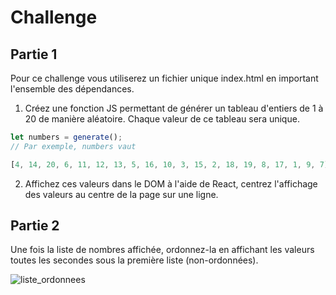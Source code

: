 # Challenge

## Partie 1

Pour ce challenge vous utiliserez un fichier unique index.html en important l'ensemble des dépendances.

1. Créez une fonction JS permettant de générer un tableau d'entiers de 1 à 20 de manière aléatoire. Chaque valeur de ce tableau sera unique.

```js
let numbers = generate();
// Par exemple, numbers vaut

[4, 14, 20, 6, 11, 12, 13, 5, 16, 10, 3, 15, 2, 18, 19, 8, 17, 1, 9, 7];
```

2. Affichez ces valeurs dans le DOM à l'aide de React, centrez l'affichage des valeurs au centre de la page sur une ligne.

## Partie 2

Une fois la liste de nombres affichée, ordonnez-la en affichant les valeurs toutes les secondes sous la première liste (non-ordonnées).

![liste_ordonnees](images/liste_ordonnees.png)
